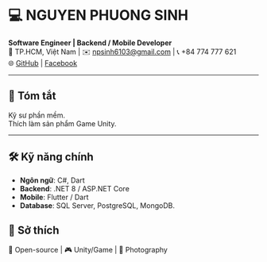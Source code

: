 # 💻 NGUYEN PHUONG SINH

**Software Engineer | Backend / Mobile Developer**  
📍 TP.HCM, Việt Nam | ✉️ npsinh6103@gmail.com | 📞 +84 774 777 621  
🌐 [GitHub](https://github.com/NP-Sinh) | [Facebook](https://www.facebook.com/nguyen.phuong.sinh.6103)

---

## 📝 Tóm tắt
Kỹ sư phần mềm.  
Thích làm sản phẩm Game Unity.

---

## 🛠 Kỹ năng chính
- **Ngôn ngữ**: C#, Dart  
- **Backend**: .NET 8 / ASP.NET Core  
- **Mobile**: Flutter / Dart  
- **Database**: SQL Server, PostgreSQL, MongoDB.  


## 🎯 Sở thích
🐧 Open-source | 🎮 Unity/Game | 📸 Photography
